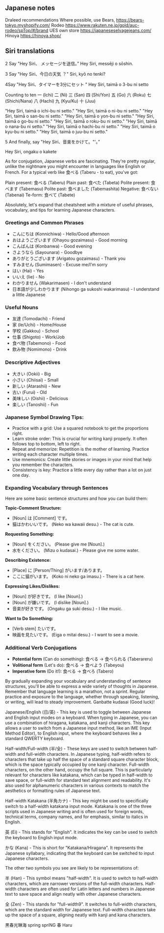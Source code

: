 ## Japanese notes


Draleed recommendations
Where possible, use Bears, 
https://bears-tokyo.myshopify.com/
Rodeo
https://www.rakuten.ne.jp/gold/auc-rodeo/spTop/#/brand
UES own store
https://japaneseselvagejeans.com/
Hinoya
https://hinoya.shop/

Siri translations
--

2  Say "Hey Siri、 メッセージを送信。”
Hey Siri, messēji o sōshin.

3 Say "Hey Siri、今日の天気 ？"
Siri, kyō no tenki?

4Say "Hey Siri、タイマーを3分にセット
" Hey Siri, taimā o 3-bu ni setto


Counting to ten
一 (Ichi)
二 (Ni)
三 (San)
四 (Shi/Yon)
五 (Go)
六 (Roku)
七 (Shichi/Nana)
八 (Hachi)
九 (Kyu/Ku)
十 (Juu)

"Hey Siri, taimā o ichi-bu ni setto."
"Hey Siri, taimā o ni-bu ni setto."
"Hey Siri, taimā o san-bu ni setto."
"Hey Siri, taimā o yon-bu ni setto."
"Hey Siri, taimā o go-bu ni setto."
"Hey Siri, taimā o roku-bu ni setto."
"Hey Siri, taimā o nana-bu ni setto."
"Hey Siri, taimā o hachi-bu ni setto."
"Hey Siri, taimā o kyu-bu ni setto."
"Hey Siri, taimā o juu-bu ni setto."


5 And finally, say "Hey
Siri、音楽をかけて。"'。”

Hey Siri, ongaku o kakete


As for conjugation, Japanese verbs are fascinating. They're pretty regular, unlike the nightmare you might encounter in languages like English or French. For a typical verb like 食べる (Taberu - to eat), you've got:

Plain present: 食べる (Taberu)
Plain past: 食べた (Tabeta)
Polite present: 食べます (Tabemasu)
Polite past: 食べました (Tabemashita)
Negative: 食べない (Tabenai)
Te-form: 食べて (Tabete)

Absolutely, let's expand that cheatsheet with a mixture of useful phrases, vocabulary, and tips for learning Japanese characters.

### Greetings and Common Phrases
- こんにちは (Konnichiwa) - Hello/Good afternoon
- おはようございます (Ohayou gozaimasu) - Good morning
- こんばんは (Konbanwa) - Good evening
- さようなら (Sayounara) - Goodbye
- ありがとうございます (Arigatou gozaimasu) - Thank you
- すみません (Sumimasen) - Excuse me/I'm sorry
- はい (Hai) - Yes
- いいえ (Iie) - No
- わかりません (Wakarimasen) - I don't understand
- 日本語が少しわかります (Nihongo ga sukoshi wakarimasu) - I understand a little Japanese

### Useful Nouns
- 友達 (Tomodachi) - Friend
- 家 (Ie/Uchi) - Home/House
- 学校 (Gakkou) - School
- 仕事 (Shigoto) - Work/Job
- 食べ物 (Tabemono) - Food
- 飲み物 (Nomimono) - Drink

### Descriptive Adjectives
- 大きい (Ookii) - Big
- 小さい (Chiisai) - Small
- 新しい (Atarashii) - New
- 古い (Furui) - Old
- 美味しい (Oishii) - Delicious
- 楽しい (Tanoshii) - Fun

### Japanese Symbol Drawing Tips:
- Practice with a grid: Use a squared notebook to get the proportions right.
- Learn stroke order: This is crucial for writing kanji properly. It often follows top to bottom, left to right.
- Repeat and memorize: Repetition is the mother of learning. Practice writing each character multiple times.
- Use mnemonics: Create little stories or images in your mind that help you remember the characters.
- Consistency is key: Practice a little every day rather than a lot on just one day.

### Expanding Vocabulary through Sentences
Here are some basic sentence structures and how you can build them:

**Topic-Comment Structure:**
- [Noun] は [Comment] です。
- 猫はかわいいです。 (Neko wa kawaii desu.) - The cat is cute.

**Requesting Something:**
- [Noun] をください。 (Please give me [Noun].)
- 水をください。 (Mizu o kudasai.) - Please give me some water.

**Describing Existence:**
- [Place] に [Person/Thing] がいます/あります。
- ここに猫がいます。 (Koko ni neko ga imasu.) - There is a cat here.

**Expressing Likes/Dislikes:**
- [Noun] が好きです。 (I like [Noun].)
- [Noun] が嫌いです。 (I dislike [Noun].)
- 音楽が好きです。 (Ongaku ga suki desu.) - I like music.

**Want to Do Something:**
- [Verb stem] たいです。
- 映画を見たいです。 (Eiga o mitai desu.) - I want to see a movie.

### Additional Verb Conjugations
- **Potential form** (Can do something): 食べる -> 食べられる (Taberareru)
- **Volitional form** (Let's do): 食べる -> 食べよう (Tabeyou)
- **Imperative form** (Do it!): 食べる -> 食べろ (Tabero)

By gradually expanding your vocabulary and understanding of sentence structures, you'll be able to express a wide variety of thoughts in Japanese. Remember that language learning is a marathon, not a sprint. Regular practice and exposure to the language, whether through speaking, listening, or writing, will lead to steady improvement. Ganbatte kudasai (Good luck)!



Japanese/English (日/英) - This key is used to toggle between Japanese and English input modes on a keyboard. When typing in Japanese, you can use a combination of hiragana, katakana, and kanji characters. This key allows a user to switch from a Japanese input method, like an IME (Input Method Editor), to English input, where the keyboard behaves like a standard QWERTY keyboard.

Half-width/Full-width (半/全) - These keys are used to switch between half-width and full-width characters. In Japanese typing, half-width refers to characters that take up half the space of a standard square character block, which is the space typically occupied by one kanji character. Full-width characters, on the other hand, occupy the full square. This is particularly relevant for characters like katakana, which can be typed in half-width to save space, or full-width for standard text alignment and readability. It's also used for alphanumeric characters in various contexts to match the aesthetics or formatting rules of Japanese text.

Half-width Katakana (半角カナ) - This key might be used to specifically switch to a half-width katakana input mode. Katakana is one of the three scripts used in Japanese writing and is often used for foreign words, technical terms, company names, and for emphasis, similar to italics in English.


英 (Ei) - This stands for "English". It indicates the key can be used to switch the keyboard to English input mode.

かな (Kana) - This is short for "Katakana/Hiragana". It represents the Japanese syllabary, indicating that the keyboard can be switched to input Japanese characters.

The other two symbols you see are likely to be representations of:

半 (Han) - This symbol means "half-width". It is used to switch to half-width characters, which are narrower versions of the full-width characters. Half-width characters are often used for Latin letters and numbers in Japanese text to save space and align neatly with other Japanese characters.

全 (Zen) - This stands for "full-width9". It switches to full-width characters, which are the standard width for Japanese text. Full-width characters take up the space of a square, aligning neatly with kanji and kana characters.

黒春光琳海
spring
spriNG
春
Haru